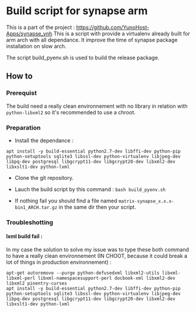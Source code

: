 Build script for synapse arm
=============================

This is a part of the project :  https://github.com/YunoHost-Apps/synapse_ynh
This is a script with provide a virtualenv already built for arm arch with all dependance. It improve the time of synapse package installation on slow arch.

The script build_pyenv.sh is used to build the release package.

How to
------

### Prerequist

The build need a really clean environnement with no library in relation with `python-libxml2` so it's recommended to use a chroot. 

### Preparation

- Install the dependance :
```
apt install -y build-essential python2.7-dev libffi-dev python-pip python-setuptools sqlite3 libssl-dev python-virtualenv libjpeg-dev libpq-dev postgresql libgcrypt11-dev libgcrypt20-dev libxml2-dev libxslt1-dev python-lxml
```

- Clone the git repository.

- Lauch the build script by this command : `bash build_pyenv.sh`

- If nothing fail you should find a file named `matrix-synapse_x.x.x-bin1_ARCH.tar.gz` in the same dir then your script.

### Troubleshotting

#### lxml build fail :

In my case the solution to solve my issue was to type these both command to have a really clean environnement (IN CHOOT, because it could break a lot of things in production environnement) :
```
apt-get autoremove --purge python-defusedxml libxml2-utils libxml-libxml-perl libxml-namespacesupport-perl docbook-xml libxml2-dev libxml2 pinentry-curses
apt install -y build-essential python2.7-dev libffi-dev python-pip python-setuptools sqlite3 libssl-dev python-virtualenv libjpeg-dev libpq-dev postgresql libgcrypt11-dev libgcrypt20-dev libxml2-dev libxslt1-dev python-lxml
```
